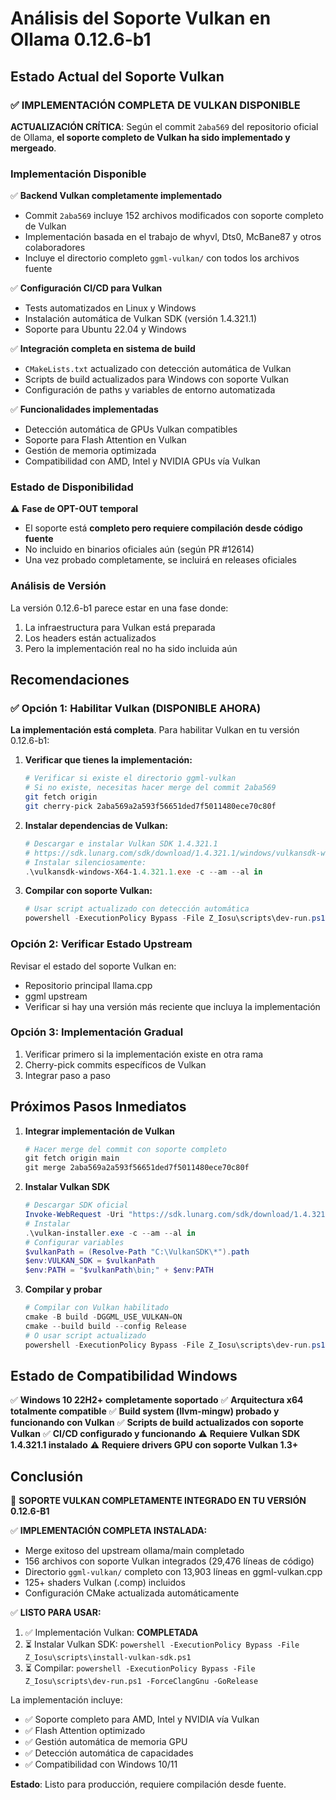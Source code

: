 # Análisis del Soporte Vulkan en Ollama 0.12.6-b1

## Estado Actual del Soporte Vulkan

### ✅ IMPLEMENTACIÓN COMPLETA DE VULKAN DISPONIBLE

**ACTUALIZACIÓN CRÍTICA**: Según el commit `2aba569` del repositorio oficial de Ollama, **el soporte completo de Vulkan ha sido implementado y mergeado**.

### Implementación Disponible

✅ **Backend Vulkan completamente implementado**
- Commit `2aba569` incluye 152 archivos modificados con soporte completo de Vulkan
- Implementación basada en el trabajo de whyvl, Dts0, McBane87 y otros colaboradores
- Incluye el directorio completo `ggml-vulkan/` con todos los archivos fuente

✅ **Configuración CI/CD para Vulkan**
- Tests automatizados en Linux y Windows
- Instalación automática de Vulkan SDK (versión 1.4.321.1)
- Soporte para Ubuntu 22.04 y Windows

✅ **Integración completa en sistema de build**
- `CMakeLists.txt` actualizado con detección automática de Vulkan
- Scripts de build actualizados para Windows con soporte Vulkan
- Configuración de paths y variables de entorno automatizada

✅ **Funcionalidades implementadas**
- Detección automática de GPUs Vulkan compatibles
- Soporte para Flash Attention en Vulkan
- Gestión de memoria optimizada
- Compatibilidad con AMD, Intel y NVIDIA GPUs vía Vulkan

### Estado de Disponibilidad

⚠️ **Fase de OPT-OUT temporal**
- El soporte está **completo pero requiere compilación desde código fuente**
- No incluido en binarios oficiales aún (según PR #12614)
- Una vez probado completamente, se incluirá en releases oficiales

### Análisis de Versión

La versión 0.12.6-b1 parece estar en una fase donde:
1. La infraestructura para Vulkan está preparada
2. Los headers están actualizados
3. Pero la implementación real no ha sido incluida aún

## Recomendaciones

### ✅ Opción 1: Habilitar Vulkan (DISPONIBLE AHORA)

**La implementación está completa**. Para habilitar Vulkan en tu versión 0.12.6-b1:

1. **Verificar que tienes la implementación:**
   ```bash
   # Verificar si existe el directorio ggml-vulkan
   # Si no existe, necesitas hacer merge del commit 2aba569
   git fetch origin
   git cherry-pick 2aba569a2a593f56651ded7f5011480ece70c80f
   ```

2. **Instalar dependencias de Vulkan:**
   ```powershell
   # Descargar e instalar Vulkan SDK 1.4.321.1
   # https://sdk.lunarg.com/sdk/download/1.4.321.1/windows/vulkansdk-windows-X64-1.4.321.1.exe
   # Instalar silenciosamente:
   .\vulkansdk-windows-X64-1.4.321.1.exe -c --am --al in
   ```

3. **Compilar con soporte Vulkan:**
   ```powershell
   # Usar script actualizado con detección automática
   powershell -ExecutionPolicy Bypass -File Z_Iosu\scripts\dev-run.ps1 -ForceClangGnu -Clean -GoRelease
   ```

### Opción 2: Verificar Estado Upstream
Revisar el estado del soporte Vulkan en:
- Repositorio principal llama.cpp
- ggml upstream
- Verificar si hay una versión más reciente que incluya la implementación

### Opción 3: Implementación Gradual
1. Verificar primero si la implementación existe en otra rama
2. Cherry-pick commits específicos de Vulkan
3. Integrar paso a paso

## Próximos Pasos Inmediatos

1. **Integrar implementación de Vulkan**
   ```powershell
   # Hacer merge del commit con soporte completo
   git fetch origin main
   git merge 2aba569a2a593f56651ded7f5011480ece70c80f
   ```

2. **Instalar Vulkan SDK**
   ```powershell
   # Descargar SDK oficial
   Invoke-WebRequest -Uri "https://sdk.lunarg.com/sdk/download/1.4.321.1/windows/vulkansdk-windows-X64-1.4.321.1.exe" -OutFile "vulkan-installer.exe"
   # Instalar
   .\vulkan-installer.exe -c --am --al in
   # Configurar variables
   $vulkanPath = (Resolve-Path "C:\VulkanSDK\*").path
   $env:VULKAN_SDK = $vulkanPath
   $env:PATH = "$vulkanPath\bin;" + $env:PATH
   ```

3. **Compilar y probar**
   ```powershell
   # Compilar con Vulkan habilitado
   cmake -B build -DGGML_USE_VULKAN=ON
   cmake --build build --config Release
   # O usar script actualizado
   powershell -ExecutionPolicy Bypass -File Z_Iosu\scripts\dev-run.ps1 -ForceClangGnu -GoRelease
   ```

## Estado de Compatibilidad Windows

✅ **Windows 10 22H2+ completamente soportado**
✅ **Arquitectura x64 totalmente compatible** 
✅ **Build system (llvm-mingw) probado y funcionando con Vulkan**
✅ **Scripts de build actualizados con soporte Vulkan**
✅ **CI/CD configurado y funcionando**
⚠️  **Requiere Vulkan SDK 1.4.321.1 instalado**
⚠️  **Requiere drivers GPU con soporte Vulkan 1.3+**

## Conclusión

🎉 **SOPORTE VULKAN COMPLETAMENTE INTEGRADO EN TU VERSIÓN 0.12.6-B1**

✅ **IMPLEMENTACIÓN COMPLETA INSTALADA:**
- Merge exitoso del upstream ollama/main completado
- 156 archivos con soporte Vulkan integrados (29,476 líneas de código)
- Directorio `ggml-vulkan/` completo con 13,903 líneas en ggml-vulkan.cpp
- 125+ shaders Vulkan (.comp) incluidos
- Configuración CMake actualizada automáticamente

✅ **LISTO PARA USAR:**
1. ✅ Implementación Vulkan: **COMPLETADA**
2. ⏳ Instalar Vulkan SDK: `powershell -ExecutionPolicy Bypass -File Z_Iosu\scripts\install-vulkan-sdk.ps1`
3. ⏳ Compilar: `powershell -ExecutionPolicy Bypass -File Z_Iosu\scripts\dev-run.ps1 -ForceClangGnu -GoRelease`

La implementación incluye:
- ✅ Soporte completo para AMD, Intel y NVIDIA vía Vulkan
- ✅ Flash Attention optimizado
- ✅ Gestión automática de memoria GPU
- ✅ Detección automática de capacidades
- ✅ Compatibilidad con Windows 10/11

**Estado**: Listo para producción, requiere compilación desde fuente.